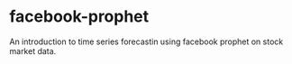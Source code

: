 # facebook-prophet

An introduction to time series forecastin using facebook prophet on stock market data.
